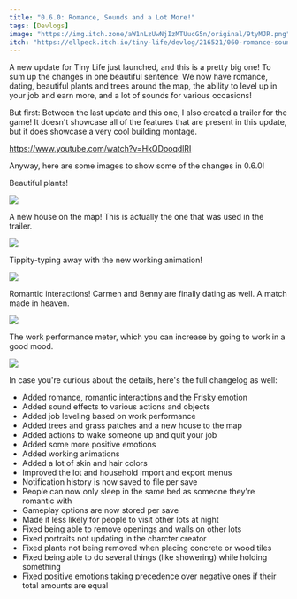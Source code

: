 ```yaml
---
title: "0.6.0: Romance, Sounds and a Lot More!"
tags: [Devlogs]
image: "https://img.itch.zone/aW1nLzUwNjIzMTUucG5n/original/9tyMJR.png"
itch: "https://ellpeck.itch.io/tiny-life/devlog/216521/060-romance-sounds-and-a-lot-more"
---
```


A new update for Tiny Life just launched, and this is a pretty big one! To sum up the changes in one beautiful sentence: We now have romance, dating, beautiful plants and trees around the map, the ability to level up in your job and earn more, and a lot of sounds for various occasions!

But first: Between the last update and this one, I also created a trailer for the game! It doesn't showcase all of the features that are present in this update, but it does showcase a very cool building montage.

https://www.youtube.com/watch?v=HkQDooqdlRI

Anyway, here are some images to show some of the changes in 0.6.0!

Beautiful plants!

![](https://img.itch.zone/aW1nLzUwNjIzMTUucG5n/original/9tyMJR.png)

A new house on the map! This is actually the one that was used in the trailer.

![](https://img.itch.zone/aW1nLzUwNjIzMzIucG5n/original/Y5gTs7.png)

Tippity-typing away with the new working animation!

![](https://img.itch.zone/aW1nLzUwNjIzMzYuZ2lm/original/bYrIMo.gif)

Romantic interactions! Carmen and Benny are finally dating as well. A match made in heaven.

![](https://img.itch.zone/aW1nLzUwNjIzNTEucG5n/original/1PxS%2Fl.png)

The work performance meter, which you can increase by going to work in a good mood.

![](https://img.itch.zone/aW1nLzUwNjIzNTkucG5n/original/5dXCnn.png)

In case you're curious about the details, here's the full changelog as well:

- Added romance, romantic interactions and the Frisky emotion
- Added sound effects to various actions and objects
- Added job leveling based on work performance
- Added trees and grass patches and a new house to the map
- Added actions to wake someone up and quit your job
- Added some more positive emotions
- Added working animations
- Added a lot of skin and hair colors
- Improved the lot and household import and export menus
- Notification history is now saved to file per save
- People can now only sleep in the same bed as someone they're romantic with
- Gameplay options are now stored per save
- Made it less likely for people to visit other lots at night
- Fixed being able to remove openings and walls on other lots
- Fixed portraits not updating in the charcter creator
- Fixed plants not being removed when placing concrete or wood tiles
- Fixed being able to do several things (like showering) while holding something
- Fixed positive emotions taking precedence over negative ones if their total amounts are equal
